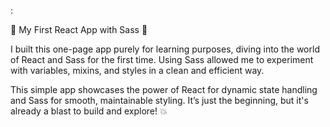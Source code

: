 :

🚀 My First React App with Sass 🎨

I built this one-page app purely for learning purposes, diving into the world of React and Sass for the first time. Using Sass allowed me to experiment with variables, mixins, and styles in a clean and efficient way.

This simple app showcases the power of React for dynamic state handling and Sass for smooth, maintainable styling. It’s just the beginning, but it's already a blast to build and explore! 💥
